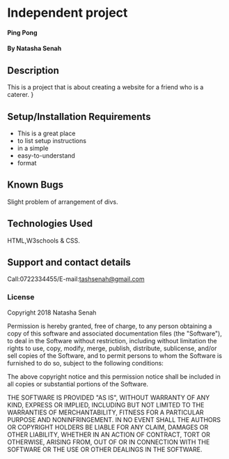 # Independent project
#### Ping Pong
#### By **Natasha Senah**
## Description
This is a project that is about creating a website for a friend who is a caterer. }
## Setup/Installation Requirements
* This is a great place
* to list setup instructions
* in a simple
* easy-to-understand
* format
## Known Bugs
Slight problem of arrangement of divs.
## Technologies Used
HTML,W3schools & CSS.
## Support and contact details
Call:0722334455/E-mail:tashsenah@gmail.com
### License
Copyright 2018 Natasha Senah

Permission is hereby granted, free of charge, to any person obtaining a copy of this software and associated documentation files (the "Software"), to deal in the Software without restriction, including without limitation the rights to use, copy, modify, merge, publish, distribute, sublicense, and/or sell copies of the Software, and to permit persons to whom the Software is furnished to do so, subject to the following conditions:

The above copyright notice and this permission notice shall be included in all copies or substantial portions of the Software.

THE SOFTWARE IS PROVIDED "AS IS", WITHOUT WARRANTY OF ANY KIND, EXPRESS OR IMPLIED, INCLUDING BUT NOT LIMITED TO THE WARRANTIES OF MERCHANTABILITY, FITNESS FOR A PARTICULAR PURPOSE AND NONINFRINGEMENT. IN NO EVENT SHALL THE AUTHORS OR COPYRIGHT HOLDERS BE LIABLE FOR ANY CLAIM, DAMAGES OR OTHER LIABILITY, WHETHER IN AN ACTION OF CONTRACT, TORT OR OTHERWISE, ARISING FROM, OUT OF OR IN CONNECTION WITH THE SOFTWARE OR THE USE OR OTHER DEALINGS IN THE SOFTWARE.
